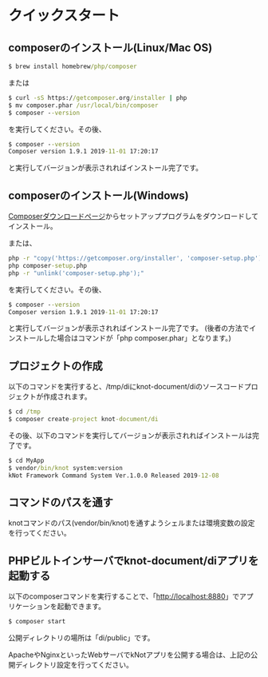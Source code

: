 # クイックスタート

## composerのインストール(Linux/Mac OS)

```cmd
$ brew install homebrew/php/composer
```

または

```cmd
$ curl -sS https://getcomposer.org/installer | php
$ mv composer.phar /usr/local/bin/composer
$ composer --version
```

を実行してください。その後、

```cmd
$ composer --version
Composer version 1.9.1 2019-11-01 17:20:17
```

と実行してバージョンが表示されればインストール完了です。

## composerのインストール(Windows)

[Composerダウンロードページ](https://getcomposer.org/download/)からセットアッププログラムをダウンロードしてインストール。

または、

```cmd
php -r "copy('https://getcomposer.org/installer', 'composer-setup.php');"
php composer-setup.php
php -r "unlink('composer-setup.php');"
```

を実行してください。その後、

```cmd
$ composer --version
Composer version 1.9.1 2019-11-01 17:20:17
```

と実行してバージョンが表示されればインストール完了です。
(後者の方法でインストールした場合はコマンドが「php composer.phar」となります。)

## プロジェクトの作成

以下のコマンドを実行すると、/tmp/diにknot-document/diのソースコードプロジェクトが作成されます。

```cmd
$ cd /tmp
$ composer create-project knot-document/di 
```

その後、以下のコマンドを実行してバージョンが表示されればインストールは完了です。

```cmd
$ cd MyApp
$ vendor/bin/knot system:version
kNot Framework Command System Ver.1.0.0 Released 2019-12-08
```

## コマンドのパスを通す

knotコマンドのパス(vendor/bin/knot)を通すようシェルまたは環境変数の設定を行ってください。

## PHPビルトインサーバでknot-document/diアプリを起動する

以下のcomposerコマンドを実行することで、「[http://localhost:8880](http://localhost:8880)」でアプリケーションを起動できます。

```cmd
$ composer start
```

公開ディレクトリの場所は「di/public」です。

ApacheやNginxといったWebサーバでkNotアプリを公開する場合は、上記の公開ディレクトリ設定を行ってください。

